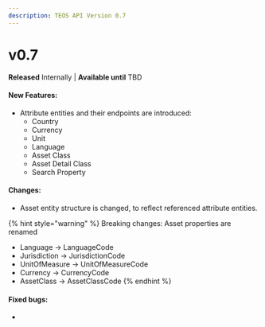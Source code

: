 ```yaml
---
description: TEOS API Version 0.7
---
```


# v0.7

**Released** Internally | **Available until** TBD

#### New Features:

* Attribute entities and their endpoints are introduced:
  * Country
  * Currency
  * Unit
  * Language
  * Asset Class
  * Asset Detail Class
  * Search Property

#### Changes:

* Asset entity structure is changed, to reflect referenced attribute entities.&#x20;

{% hint style="warning" %}
Breaking changes: Asset properties are renamed

* Language -> LanguageCode
* Jurisdiction -> JurisdictionCode
* UnitOfMeasure -> UnitOfMeasureCode
* Currency -> CurrencyCode
* AssetClass -> AssetClassCode
{% endhint %}

#### Fixed bugs:

*
